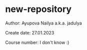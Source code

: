 # new-repository 

Author: Ayupova Nailya a.k.a. jadulya

Create date: 27.01.2023

Course number: I don't know :)